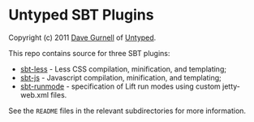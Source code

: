 Untyped SBT Plugins
===================

Copyright (c) 2011 [Dave Gurnell] of [Untyped].

This repo contains source for three SBT plugins:

 - [sbt-less] - Less CSS compilation, minification, and templating;
 - [sbt-js] - Javascript compilation, minification, and templating;
 - [sbt-runmode] - specification of Lift run modes using custom jetty-web.xml files.

See the `README` files in the relevant subdirectories for more information.

[Dave Gurnell]: http://boxandarrow.com
[Untyped]: http://untyped.com
[sbt-less]: https://github.com/untyped/sbt-plugins/tree/master/sbt-less
[sbt-js]: https://github.com/untyped/sbt-plugins/tree/master/sbt-js
[sbt-runmode]: https://github.com/untyped/sbt-plugins/tree/master/sbt-runmode